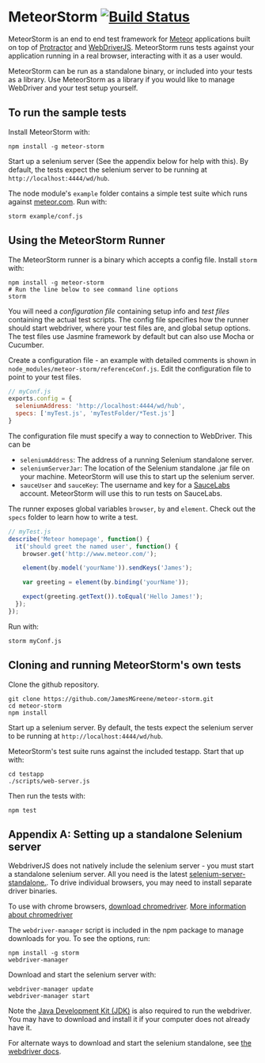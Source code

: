 MeteorStorm [![Build Status](https://travis-ci.org/JamesMGreene/meteor-storm.png?branch=master)](https://travis-ci.org/JamesMGreene/meteor-storm)
============

MeteorStorm is an end to end test framework for [Meteor](http://www.meteor.com/) applications built on top of [Protractor](https://github.com/angular/protractor) and [WebDriverJS](https://code.google.com/p/selenium/wiki/WebDriverJs). MeteorStorm runs tests against your application running in a real browser, interacting with it as a user would.

MeteorStorm can be run as a standalone binary, or included into your tests as a library. Use MeteorStorm as a library if you would like to manage WebDriver and your test setup yourself.


To run the sample tests
-----------------------

Install MeteorStorm with:

    npm install -g meteor-storm

Start up a selenium server (See the appendix below for help with this). By default, the tests expect the selenium server to be running at `http://localhost:4444/wd/hub`.

The node module's `example` folder contains a simple test suite which runs against [meteor.com](http://www.meteor.com/). Run with: 

    storm example/conf.js


Using the MeteorStorm Runner
-----------------------------

The MeteorStorm runner is a binary which accepts a config file. Install `storm` with:

    npm install -g meteor-storm
    # Run the line below to see command line options
    storm

You will need a _configuration file_ containing setup info and *test files* containing the actual test scripts. The config file specifies how the runner should start webdriver, where your test files are, and global setup options. The test files use Jasmine framework by default but can also use Mocha or Cucumber.

Create a configuration file - an example with detailed comments is shown in `node_modules/meteor-storm/referenceConf.js`. Edit the configuration file to point to your test files.

```js
// myConf.js
exports.config = {
  seleniumAddress: 'http://localhost:4444/wd/hub',
  specs: ['myTest.js', 'myTestFolder/*Test.js']
}
```

The configuration file must specify a way to connection to WebDriver. This can be
 *   `seleniumAddress`: The address of a running Selenium standalone server.
 *   `seleniumServerJar`: The location of the Selenium standalone .jar file on your machine. MeteorStorm will use this to start up the selenium server.
 *   `sauceUser` and `sauceKey`: The username and key for a [SauceLabs](http://www.saucelabs.com) account. MeteorStorm will use this to run tests on SauceLabs.

The runner exposes global variables `browser`, `by` and `element`. Check out the `specs` folder to learn how to write a test.

```js
// myTest.js
describe('Meteor homepage', function() {
  it('should greet the named user', function() {
    browser.get('http://www.meteor.com/');

    element(by.model('yourName')).sendKeys('James');

    var greeting = element(by.binding('yourName'));

    expect(greeting.getText()).toEqual('Hello James!');
  });
});
```

Run with:

    storm myConf.js


Cloning and running MeteorStorm's own tests
--------------------------------------------
Clone the github repository.

    git clone https://github.com/JamesMGreene/meteor-storm.git
    cd meteor-storm
    npm install

Start up a selenium server. By default, the tests expect the selenium server to be running at `http://localhost:4444/wd/hub`.

MeteorStorm's test suite runs against the included testapp. Start that up with:

    cd testapp
    ./scripts/web-server.js

Then run the tests with:

    npm test


Appendix A: Setting up a standalone Selenium server
---------------------------------------------------

WebdriverJS does not natively include the selenium server - you must start a standalone selenium server. All you need is the latest [selenium-server-standalone.](https://code.google.com/p/selenium/downloads/list). To drive individual browsers, you may need to install separate driver binaries.

To use with chrome browsers, [download chromedriver](http://chromedriver.storage.googleapis.com/index.html).
[More information about chromedriver](https://sites.google.com/a/chromium.org/chromedriver/)

The `webdriver-manager` script is included in the npm package to manage downloads for you. To see the options, run:

    npm install -g storm
    webdriver-manager

Download and start the selenium server with:

    webdriver-manager update
    webdriver-manager start

Note the [Java Development Kit (JDK)](http://www.oracle.com/technetwork/java/javase/downloads/index.html) is also required to run the webdriver. You may have to download and install it if your computer does not already have it.

For alternate ways to download and start the selenium standalone, see
[the webdriver docs](http://docs.seleniumhq.org/docs/03_webdriver.jsp#running-standalone-selenium-server-for-use-with-remotedrivers).
